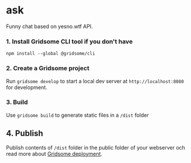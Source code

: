 # ask
Funny chat based on yesno.wtf API.

### 1. Install Gridsome CLI tool if you don't have

`npm install --global @gridsome/cli`

### 2. Create a Gridsome project

Run `gridsome develop` to start a local dev server at `http://localhost:8080` for development.

### 3. Build
Use `gridsome build` to generate static files in a `/dist` folder

## 4. Publish
Publish contents of `/dist` folder in the public folder of your webserver och read more about [Gridsome deployment](https://gridsome.org/docs/deployment/).
